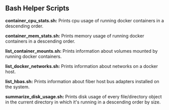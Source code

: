 ## Bash Helper Scripts

__container_cpu_stats.sh:__ Prints cpu usage of running docker containers in a descending order.

__container_mem_stats.sh:__ Prints memory usage of running docker containers in a descending order.

__list_container_mounts.sh:__ Prints information about volumes mounted by running docker containers.

__list_docker_networks.sh:__ Prints information about networks on a docker host.

__list_hbas.sh:__ Prints information about fiber host bus adapters installed on the system.

__summarize_disk_usage.sh:__ Prints disk usage of every file/directory object in the current directory in which it's running in a descending order by size.
